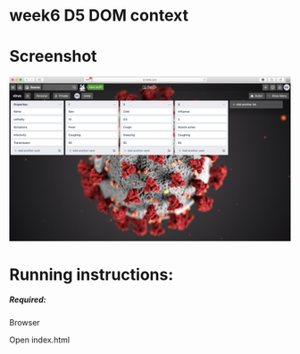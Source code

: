 # week6 D5 DOM context

# Screenshot
![planning](ux/planning.jpg)

# Running instructions:

##### Required:
Browser
  
Open index.html
